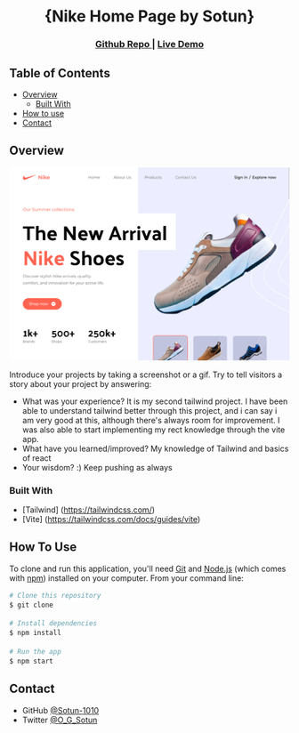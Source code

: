 <h1 align="center">{Nike Home Page by Sotun}</h1>

<div align="center">
  <h3>
    <a href="https://github.com/Sotun-1010/Nike_Landing_Page">
      Github Repo
    </a>
    <span> | </span>
    <a href="https://nike-landing-page-by-sotun.netlify.app/">
      Live Demo
    </a>
  </h3>
</div>

<!-- TABLE OF CONTENTS -->

## Table of Contents

- [Overview](#overview)
  - [Built With](#built-with)
- [How to use](#how-to-use)
- [Contact](#contact)

<!-- OVERVIEW -->

## Overview

![screenshot](screenshot.png)

Introduce your projects by taking a screenshot or a gif. Try to tell visitors a story about your project by answering:

- What was your experience? It is my second tailwind project. I have been able to understand tailwind better through this project, and i can say i am very good at this, although there's always room for improvement. I was also able to start implementing my rect knowledge through the vite app.
- What have you learned/improved? My knowledge of Tailwind and basics of react
- Your wisdom? :) Keep pushing as always

### Built With

<!-- This section should list any major frameworks that you built your project using. Here are a few examples.-->

- [Tailwind] (<https://tailwindcss.com/>)
- [Vite] (<https://tailwindcss.com/docs/guides/vite>)

## How To Use

<!-- Example:  -->

To clone and run this application, you'll need [Git](https://git-scm.com) and [Node.js](https://nodejs.org/en/download/) (which comes with [npm](http://npmjs.com)) installed on your computer. From your command line:

```bash
# Clone this repository
$ git clone 

# Install dependencies
$ npm install

# Run the app
$ npm start
```

## Contact

- GitHub [@Sotun-1010](https://github.com/Sotun-1010)
- Twitter [@O_G_Sotun](https://twitter.com/O_G_Sotun?t=kRiO1YNhYKn8NJJnxTZ42A&s=03)